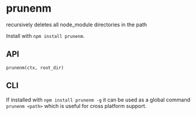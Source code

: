 # prunenm

recursively deletes all node_module directories in the path

Install with `npm install prunenm`.

## API

`prunenm(ctx, root_dir)`


## CLI

If installed with `npm install prunenm -g` it can be used as a global
command `prunenm <path>` which is useful for cross platform support.

